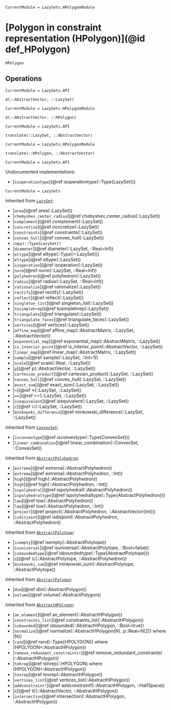 ```@meta
CurrentModule = LazySets.HPolygonModule
```

# [Polygon in constraint representation (HPolygon)](@id def_HPolygon)

```@docs
HPolygon
```

## Operations

```@meta
CurrentModule = LazySets.API
```
```@docs; canonical=false
σ(::AbstractVector, ::LazySet)
```
```@meta
CurrentModule = LazySets.HPolygonModule
```
```@docs
σ(::AbstractVector, ::HPolygon)
```
```@meta
CurrentModule = LazySets.API
```
```@docs; canonical=false
translate(::LazySet, ::AbstractVector)
```
```@meta
CurrentModule = LazySets.HPolygonModule
```
```@docs
translate(::HPolygon, ::AbstractVector)
```

```@meta
CurrentModule = LazySets.API
```

Undocumented implementations:
* [`isoperationtype`](@ref isoperationtype(::Type{LazySet}))

```@meta
CurrentModule = LazySets
```

Inherited from [`LazySet`](@ref):
* [`area`](@ref area(::LazySet))
* [`chebyshev_center_radius`](@ref chebyshev_center_radius(::LazySet))
* [`complement`](@ref complement(::LazySet))
* [`concretize`](@ref concretize(::LazySet))
* [`constraints`](@ref constraints(::LazySet))
* [`convex_hull`](@ref convex_hull(::LazySet))
* `copy(::Type{LazySet})`
* [`diameter`](@ref diameter(::LazySet, ::Real=Inf))
* [`eltype`](@ref eltype(::Type{<:LazySet}))
* [`eltype`](@ref eltype(::LazySet))
* [`isoperation`](@ref isoperation(::LazySet))
* [`norm`](@ref norm(::LazySet, ::Real=Inf))
* [`polyhedron`](@ref polyhedron(::LazySet))
* [`radius`](@ref radius(::LazySet, ::Real=Inf))
* [`rationalize`](@ref rationalize(::LazySet))
* [`rectify`](@ref rectify(::LazySet))
* [`reflect`](@ref reflect(::LazySet))
* [`singleton_list`](@ref singleton_list(::LazySet))
* [`tosimplehrep`](@ref tosimplehrep(::LazySet))
* [`triangulate`](@ref triangulate(::LazySet))
* [`triangulate_faces`](@ref triangulate_faces(::LazySet))
* [`vertices`](@ref vertices(::LazySet))
* [`affine_map`](@ref affine_map(::AbstractMatrix, ::LazySet, ::AbstractVector))
* [`exponential_map`](@ref exponential_map(::AbstractMatrix, ::LazySet))
* [`is_interior_point`](@ref is_interior_point(::AbstractVector, ::LazySet))
* [`linear_map`](@ref linear_map(::AbstractMatrix, ::LazySet))
* [`sample`](@ref sample(::LazySet, ::Int=1))
* [`scale`](@ref scale(::Real, ::LazySet))
* [`ρ`](@ref ρ(::AbstractVector, ::LazySet))
* [`cartesian_product`](@ref cartesian_product(::LazySet, ::LazySet))
* [`convex_hull`](@ref convex_hull(::LazySet, ::LazySet))
* [`exact_sum`](@ref exact_sum(::LazySet, ::LazySet))
* [`≈`](@ref ≈(::LazySet, ::LazySet))
* [`==`](@ref ==(::LazySet, ::LazySet))
* [`isequivalent`](@ref isequivalent(::LazySet, ::LazySet))
* [`⊂`](@ref ⊂(::LazySet, ::LazySet))
* [`minkowski_difference`](@ref minkowski_difference(::LazySet, ::LazySet))

Inherited from [`ConvexSet`](@ref):
* [`isconvextype`](@ref isconvextype(::Type{ConvexSet}))
* [`linear_combination`](@ref linear_combination(::ConvexSet, ::ConvexSet))

Inherited from [`AbstractPolyhedron`](@ref):
* [`extrema`](@ref extrema(::AbstractPolyhedron))
* [`extrema`](@ref extrema(::AbstractPolyhedron, ::Int))
* [`high`](@ref high(::AbstractPolyhedron))
* [`high`](@ref high(::AbstractPolyhedron, ::Int))
* [`ispolyhedral`](@ref ispolyhedral(::AbstractPolyhedron))
* [`ispolyhedraltype`](@ref ispolyhedraltype(::Type{AbstractPolyhedron}))
* [`low`](@ref low(::AbstractPolyhedron))
* [`low`](@ref low(::AbstractPolyhedron, ::Int))
* [`project`](@ref project(::AbstractPolyhedron, ::AbstractVector{Int}))
* [`isdisjoint`](@ref isdisjoint(::AbstractPolyhedron, ::AbstractPolyhedron))

Inherited from [`AbstractPolytope`](@ref):
* [`isempty`](@ref isempty(::AbstractPolytope))
* [`isuniversal`](@ref isuniversal(::AbstractPolytope, ::Bool=false))
* [`isboundedtype`](@ref isboundedtype(::Type{AbstractPolytope}))
* [`⊆`](@ref ⊆(::AbstractPolytope, ::AbstractPolyhedron))
* [`minkowski_sum`](@ref minkowski_sum(::AbstractPolytope, ::AbstractPolytope))

Inherited from [`AbstractPolygon`](@ref):
* [`dim`](@ref dim(::AbstractPolygon))
* [`volume`](@ref volume(::AbstractPolygon))

Inherited from [`AbstractHPolygon`](@ref):
* [`an_element`](@ref an_element(::AbstractHPolygon))
* [`constraints_list`](@ref constraints_list(::AbstractHPolygon))
* [`isbounded`](@ref isbounded(::AbstractHPolygon, ::Bool=true))
* [`normalize`](@ref normalize(::AbstractHPolygon{N}, p::Real=N(2)) where {N})
* [`rand`](@ref rand(::Type{HPOLYGON}) where {HPOLYGON<:AbstractHPolygon})
* [`remove_redundant_constraints!`](@ref remove_redundant_constraints!(::AbstractHPolygon))
* [`tohrep`](@ref tohrep(::HPOLYGON) where {HPOLYGON<:AbstractHPolygon})
* [`tovrep`](@ref tovrep(::AbstractHPolygon))
* [`vertices_list`](@ref vertices_list(::AbstractHPolygon))
* [`addconstraint!`](@ref addconstraint!(::AbstractHPolygon, ::HalfSpace))
* [`∈`](@ref ∈(::AbstractVector, ::AbstractHPolygon))
* [`intersection`](@ref intersection(::AbstractHPolygon, ::AbstractHPolygon))
